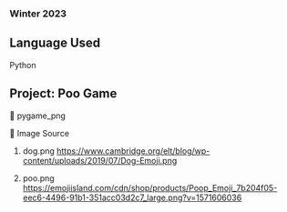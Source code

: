 ### Winter 2023

## Language Used
Python

## Project: Poo Game
📌 pygame_png

📌 Image Source

1. dog.png https://www.cambridge.org/elt/blog/wp-content/uploads/2019/07/Dog-Emoji.png

2. poo.png https://emojiisland.com/cdn/shop/products/Poop_Emoji_7b204f05-eec6-4496-91b1-351acc03d2c7_large.png?v=1571606036
